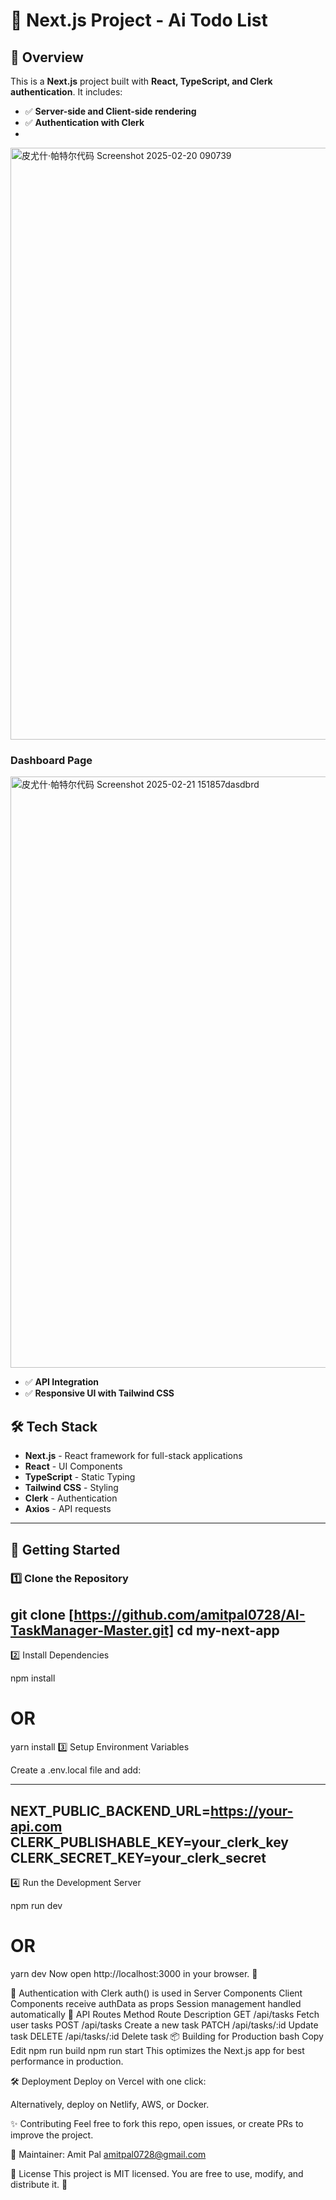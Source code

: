 # 🚀 Next.js Project - Ai Todo List

## 📌 Overview
This is a **Next.js** project built with **React, TypeScript, and Clerk authentication**. It includes:
- ✅ **Server-side and Client-side rendering**
- ✅ **Authentication with Clerk**
-

<img width="947" alt="皮尤什·帕特尔代码 Screenshot 2025-02-20 090739" src="https://github.com/user-attachments/assets/eafba393-669f-41e1-b155-01dd9fd3f267" />

### Dashboard Page

  <img width="946" alt="皮尤什·帕特尔代码 Screenshot 2025-02-21 151857dasdbrd" src="https://github.com/user-attachments/assets/d45331b6-1a52-4a7f-b0e3-79c2991b477c" />


- ✅ **API Integration**
- ✅ **Responsive UI with Tailwind CSS**



 
## 🛠 Tech Stack
- **Next.js** - React framework for full-stack applications
- **React** - UI Components
- **TypeScript** - Static Typing
- **Tailwind CSS** - Styling
- **Clerk** - Authentication
- **Axios** - API requests

---

## 🚀 Getting Started

### 1️⃣ Clone the Repository

git clone [https://github.com/amitpal0728/AI-TaskManager-Master.git]
cd my-next-app
----
2️⃣ Install Dependencies
 
npm install
# OR
yarn install
3️⃣ Setup Environment Variables


Create a .env.local file and add:

---
NEXT_PUBLIC_BACKEND_URL=https://your-api.com
CLERK_PUBLISHABLE_KEY=your_clerk_key
CLERK_SECRET_KEY=your_clerk_secret
---
4️⃣ Run the Development Server

npm run dev
# OR
yarn dev
Now open http://localhost:3000 in your browser. 🚀

🔑 Authentication with Clerk
auth() is used in Server Components
Client Components receive authData as props
Session management handled automatically
📌 API Routes
Method	Route	Description
GET	/api/tasks	Fetch user tasks
POST	/api/tasks	Create a new task
PATCH	/api/tasks/:id	Update task
DELETE	/api/tasks/:id	Delete task
📦 Building for Production
bash
Copy
Edit
npm run build
npm run start
This optimizes the Next.js app for best performance in production.

🛠 Deployment
Deploy on Vercel with one click:

Alternatively, deploy on Netlify, AWS, or Docker.

✨ Contributing
Feel free to fork this repo, open issues, or create PRs to improve the project.

📌 Maintainer: Amit Pal amitpal0728@gmail.com

📜 License
This project is MIT licensed. You are free to use, modify, and distribute it. 🚀

